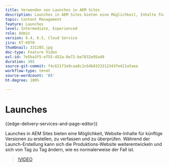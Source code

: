 ```yaml
---
title: Verwenden von Launches in AEM Sites
description: Launches in AEM Sites bieten eine Möglichkeit, Inhalte für künftige Versionen zu erstellen, zu verfassen und zu überprüfen.
topic: Content Management
feature: Launches
level: Intermediate, Experienced
role: Admin
version: 6.4, 6.5, Cloud Service
jira: KT-6970
thumbnail: 331285.jpg
doc-type: Feature Video
exl-id: 7e5ba3f5-e755-452a-8e72-be7832e95a49
duration: 395
source-git-commit: f4c621f3a9caa8c2c64b8323312343fe421a5aee
workflow-type: tm+mt
source-wordcount: '65'
ht-degree: 100%

---
```


# Launches

{{edge-delivery-services-and-page-editor}}

Launches in AEM Sites bieten eine Möglichkeit, Website-Inhalte für künftige Versionen zu erstellen, zu verfassen und zu überprüfen. Während der Launch-Erstellung kann sich die Produktions-Website weiterentwickeln und sich von Tag zu Tag ändern, wie es normalerweise der Fall ist.

>[!VIDEO](https://video.tv.adobe.com/v/331285?quality=12&learn=on)
